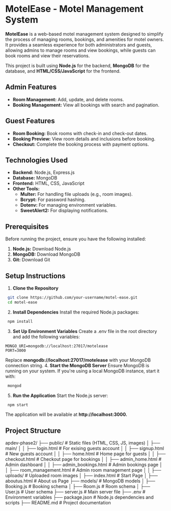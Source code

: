 
# MotelEase - Motel Management System

**MotelEase** is a web-based motel management system designed to simplify the process of managing rooms, bookings, and amenities for motel owners. It provides a seamless experience for both administrators and guests, allowing admins to manage rooms and view bookings, while guests can book rooms and view their reservations.

This project is built using **Node.js** for the backend, **MongoDB** for the database, and **HTML/CSS/JavaScript** for the frontend.




## Admin Features
- **Room Management:** Add, update, and delete rooms.
- **Booking Management:** View all bookings with search and pagination.

## Guest Features
- **Room Booking:** Book rooms with check-in and check-out dates.
- **Booking Preview:** View room details and inclusions before booking.
- **Checkout:** Complete the booking process with payment options.



## Technologies Used
- **Backend:** Node.js, Express.js
- **Database:** MongoDB
- **Frontend:** HTML, CSS, JavaScript
- **Other Tools:**
   - **Multer:** For handling file uploads (e.g., room images).
   - **Bcrypt:** For password hashing.
   - **Dotenv:** For managing environment variables.
   - **SweetAlert2:** For displaying notifications.


## Prerequisites
Before running the project, ensure you have the following installed:
1. **Node.js:** Download Node.js
2. **MongoDB:** Download MongoDB
3. **Git:** Download Git


## Setup Instructions

1. **Clone the Repository**

```bash
 git clone https://github.com/your-username/motel-ease.git
 cd motel-ease
```
2. **Install Dependencies**
Install the required Node.js packages:
```bash
 npm install
```
3. **Set Up Environment Variables**
Create a .env file in the root directory and add the following variables:
```env
MONGO_URI=mongodb://localhost:27017/motelease
PORT=3000
```
Replace **mongodb://localhost:27017/motelease** with your MongoDB connection string.
4. **Start the MongoDB Server**
Ensure MongoDB is running on your system. If you're using a local MongoDB instance, start it with:
```bash
 mongod
```
5. **Run the Application**
Start the Node.js server:
```bash
 npm start
```
The application will be available at **http://localhost:3000.**

## Project Structure

apdev-phase2/
├── public/                  # Static files (HTML, CSS, JS, images)
│   ├── main/
│   │   ├── login.html       # For exising guests account
│   │   ├── signup.html      # New guests account
│   │   ├── home.html        # Home page for guests
│   │   ├── checkout.html    # Checkout page for bookings
│   │   ├── admin_home.html  # Admin dashboard
│   │   ├── admin_bookings.html # Admin bookings page
│   │   ├── room_management.html # Admin room management page
│   │   ├── uploads/             # Uploaded room images
│   ├── index.html           # Start Page
│   ├── aboutus.html         # About us Page
├── models/                  # MongoDB models
│   ├── Booking.js           # Booking schema
│   ├── Room.js              # Room schema
│   ├── User.js              # User schema
├── server.js                # Main server file
├── .env                     # Environment variables
├── package.json             # Node.js dependencies and scripts
├── README.md                # Project documentation
